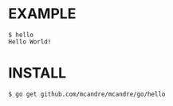 # EXAMPLE

```
$ hello
Hello World!
```

# INSTALL

```
$ go get github.com/mcandre/mcandre/go/hello
```
